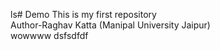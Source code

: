 ls# Demo
This is my first repository
<br>
Author-Raghav Katta (Manipal University Jaipur)<br>
wowwww
dsfsdfdf
